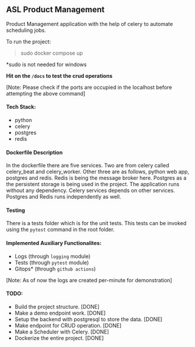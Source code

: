 ## ASL Product Management
Product Management application with the help of celery to automate scheduling jobs.

To run the project:

> sudo docker compose up

*sudo is not needed for windows

**Hit on the `/docs` to test the crud operations**

[Note: Please check if the ports are occupied in the localhost before attempting the above command]

#### Tech Stack:
* python
* celery
* postgres
* redis

#### Dockerfile Description
In the dockerfile there are five services. Two are from celery called celery_beat and celery_worker. Other three are as follows, python web app, postgres and redis. Redis is being the message broker here. Postgres as a the persistent storage is being used in the project. 
The application runs without any dependency. Celery services depends on other services. Postgres and Redis runs independently as well.

#### Testing
There is a tests folder which is for the unit tests.
This tests can be invoked using the `pytest` command in the root folder.

#### Implemented Auxiliary Functionalites:
* Logs (through `logging` module)
* Tests (through `pytest` module)
* Gitops* (through `github actions`)

[Note: As of now the logs are created per-minute for demonstration]
#### TODO:
- Build the project structure. [DONE]
- Make a demo endpoint work. [DONE]
- Setup the backend with postgresql to store the data. [DONE]
- Make endpoint for CRUD operation. [DONE]
- Make a Scheduler with Celery. [DONE]
- Dockerize the entire project. [DONE]